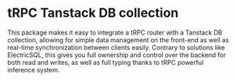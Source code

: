# tRPC Tanstack DB collection

This package makes it easy to integrate a tRPC router with a Tanstack DB collection, allowing for simple data management on the front-end as well as real-time synchronization between clients easily. Contrary to solutions like ElectricSQL, this gives you full ownership and control over the backend for both read and writes, as well as full typing thanks to tRPC powerful inference system.
